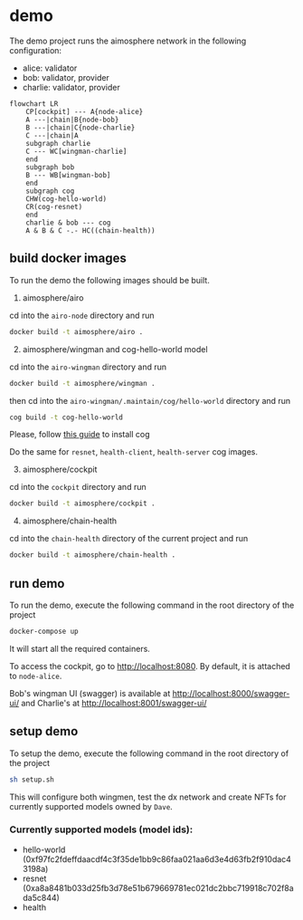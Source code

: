 # demo

The demo project runs the aimosphere network in the following configuration:

- alice: validator
- bob: validator, provider
- charlie: validator, provider

```mermaid
flowchart LR
    CP[cockpit] --- A{node-alice}
    A ---|chain|B{node-bob}     
    B ---|chain|C{node-charlie}
    C ---|chain|A
    subgraph charlie
    C --- WC[wingman-charlie]
    end
    subgraph bob
    B --- WB[wingman-bob]
    end
    subgraph cog
    CHW(cog-hello-world)
    CR(cog-resnet)
    end   
    charlie & bob --- cog 
    A & B & C -.- HC((chain-health))
```

## build docker images

To run the demo the following images should be built.

1. aimosphere/airo

cd into the `airo-node` directory and run
```sh
docker build -t aimosphere/airo .
```

2. aimosphere/wingman and cog-hello-world model

cd into the `airo-wingman` directory and run
```sh
docker build -t aimosphere/wingman .
```

then cd into the `airo-wingman/.maintain/cog/hello-world` directory and run
```sh
cog build -t cog-hello-world
```

Please, follow [this guide](https://github.com/replicate/cog?tab=readme-ov-file#install) to install cog

Do the same for `resnet`, `health-client`, `health-server` cog images.

3. aimosphere/cockpit

cd into the `cockpit` directory and run
```sh
docker build -t aimosphere/cockpit .
```

4. aimosphere/chain-health

cd into the `chain-health` directory of the current project and run 
```sh
docker build -t aimosphere/chain-health .
```

## run demo

To run the demo, execute the following command in the root directory of the project
```sh
docker-compose up
```

It will start all the required containers.

To access the cockpit, go to [http://localhost:8080](http://localhost:8080). By default, it is attached to `node-alice`.

Bob's wingman UI (swagger) is available at [http://localhost:8000/swagger-ui/](http://localhost:8000/swagger-ui/) and Charlie's at [http://localhost:8001/swagger-ui/](http://localhost:8001/swagger-ui/)

## setup demo

To setup the demo, execute the following command in the root directory of the project
```sh
sh setup.sh
```
This will configure both wingmen, test the dx network and create NFTs for currently supported models owned by `Dave`.

### Currently supported models (model ids):
 - hello-world (0xf97fc2fdeffdaacdf4c3f35de1bb9c86faa021aa6d3e4d63fb2f910dac43198a)
 - resnet (0xa8a8481b033d25fb3d78e51b679669781ec021dc2bbc719918c702f8ada5c844)
 - health
